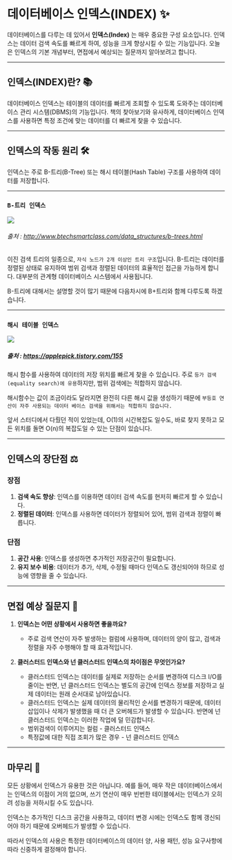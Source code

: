 # 데이터베이스 인덱스(INDEX) ✨

데이터베이스를 다루는 데 있어서 **인덱스(Index)** 는 매우 중요한 구성 요소입니다. 인덱스는 데이터 검색 속도를 빠르게 하여, 성능을 크게 향상시킬 수 있는 기능입니다. 오늘은 인덱스의 기본 개념부터, 면접에서 예상되는 질문까지 알아보려고 합니다.

---

## 인덱스(INDEX)란? 📚

데이터베이스 인덱스는 테이블의 데이터를 빠르게 조회할 수 있도록 도와주는 데이터베이스 관리 시스템(DBMS)의 기능입니다. 책의 찾아보기와 유사하게, 데이터베이스 인덱스를 사용하면 특정 조건에 맞는 데이터를 더 빠르게 찾을 수 있습니다.

---

## 인덱스의 작동 원리 🛠

인덱스는 주로 B-트리(B-Tree) 또는 해시 테이블(Hash Table) 구조를 사용하여 데이터를 저장합니다.

---

### `B-트리 인덱스`
<img src="https://img1.daumcdn.net/thumb/R1280x0/?scode=mtistory2&fname=https%3A%2F%2Fblog.kakaocdn.net%2Fdn%2FRTdY8%2Fbtrwoo36Hg2%2FxFjxvi5SS9LAIlFACYuh9K%2Fimg.jpg">

###### 출처 : http://www.btechsmartclass.com/data_structures/b-trees.html

이진 검색 트리의 일종으로, `자식 노드가 2개 이상인 트리 구조`입니다. B-트리는 데이터를 정렬된 상태로 유지하여 범위 검색과 정렬된 데이터의 효율적인 접근을 가능하게 합니다. 대부분의 관계형 데이터베이스 시스템에서 사용됩니다.

B-트리에 대해서는 설명할 것이 많기 때문에 다음차시에 B+트리와 함께 다루도록 하겠습니다.

---

### `해시 테이블 인덱스`

<img src="https://img1.daumcdn.net/thumb/R1280x0/?scode=mtistory2&fname=https%3A%2F%2Fblog.kakaocdn.net%2Fdn%2Fy0OIg%2Fbtrwn4Ybex8%2F1JeiDurjQlIcvDC36zRM30%2Fimg.webp">

##### 출처 : https://applepick.tistory.com/155

해시 함수를 사용하여 데이터의 저장 위치를 빠르게 찾을 수 있습니다. 주로 `등가 검색(equality search)에 유용`하지만, 범위 검색에는 적합하지 않습니다.

해시함수는 값이 조금이라도 달라지면 완전히 다른 해시 값을 생성하기 때문에 `부등호 연산이 자주 사용되는 데이터 베이스 검색을 위해서는 적합하지 않습니다.`

앞서 스터디에서 다뤘던 적이 있었는데, O(1)의 시간복잡도 일수도, 바로 찾지 못하고 모든 위치를 돌면 O(n)의 복잡도일 수 있는 단점이 있습니다.


---


## 인덱스의 장단점 ⚖️

### 장점

1. **검색 속도 향상**: 인덱스를 이용하면 데이터 검색 속도를 현저히 빠르게 할 수 있습니다.
2. **정렬된 데이터**: 인덱스를 사용하면 데이터가 정렬되어 있어, 범위 검색과 정렬이 빠릅니다.

### 단점

1. **공간 사용**: 인덱스를 생성하면 추가적인 저장공간이 필요합니다.
2. **유지 보수 비용**: 데이터가 추가, 삭제, 수정될 때마다 인덱스도 갱신되어야 하므로 성능에 영향을 줄 수 있습니다.

---


## 면접 예상 질문지 🎤

1. **인덱스는 어떤 상황에서 사용하면 좋을까요?**
   - 주로 검색 연산이 자주 발생하는 컬럼에 사용하며, 데이터의 양이 많고, 검색과 정렬을 자주 수행해야 할 때 효과적입니다.

2. **클러스터드 인덱스와 넌 클러스터드 인덱스의 차이점은 무엇인가요?**
   - 클러스터드 인덱스는 데이터를 실제로 저장하는 순서를 변경하여 디스크 I/O를 줄이는 반면, 넌 클러스터드 인덱스는 별도의 공간에 인덱스 정보를 저장하고 실제 데이터는 원래 순서대로 남아있습니다.
   - 클러스터드 인덱스는 실제 데이터의 물리적인 순서를 변경하기 때문에, 데이터 삽입이나 삭제가 발생했을 때 더 큰 오버헤드가 발생할 수 있습니다. 반면에 넌 클러스터드 인덱스는 이러한 작업에 덜 민감합니다.
   - 범위검색이 이루어지는 컬럼 - 클러스터드 인덱스
   - 특정값에 대한 직접 조회가 많은 경우 - 넌 클러스터드 인덱스


---

## 마무리 💫

모든 상황에서 인덱스가 유용한 것은 아닙니다. 예를 들어, 매우 작은 데이터베이스에서는 인덱스의 이점이 거의 없으며, 쓰기 연산이 매우 빈번한 테이블에서는 인덱스가 오히려 성능을 저하시킬 수도 있습니다. 

인덱스는 추가적인 디스크 공간을 사용하고, 데이터 변경 시에는 인덱스도 함께 갱신되어야 하기 때문에 오버헤드가 발생할 수 있습니다.

따라서 인덱스의 사용은 특정한 데이터베이스의 데이터 양, 사용 패턴, 성능 요구사항에 따라 신중하게 결정해야 합니다.
